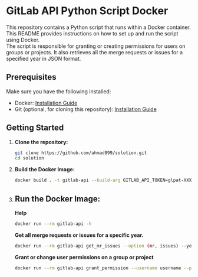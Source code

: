 # GitLab API Python Script Docker

This repository contains a Python script that runs within a Docker container. This README provides instructions on how to set up and run the script using Docker. <br />
The script is responsible for granting or creating permissions for users on groups or projects. It also retrieves all the merge requests or issues for a specified year in JSON format.

## Prerequisites

Make sure you have the following installed:

- Docker: [Installation Guide](https://docs.docker.com/get-docker/)
- Git (optional, for cloning this repository): [Installation Guide](https://git-scm.com/book/en/v2/Getting-Started-Installing-Git)

## Getting Started

1. **Clone the repository:**

   ```bash
   git clone https://github.com/ahmad899/solution.git
   cd solution
   ```

2. **Build the Docker Image:**

   ```bash
   docker build . -t gitlab-api --build-arg GITLAB_API_TOKEN=glpat-XXXXXX --build-arg GITLAB_API_URL=https://gitlab.com/api/v4
   ```

3. ## Run the Docker Image:

   **Help**

   ```bash
   docker run --rm gitlab-api -h
   ```

   **Get all merge requests or issues for a specific year.**

   ```bash
   docker run --rm gitlab-api get_mr_issues --option (mr, issues) --year year
   ```

   **Grant or change user permissions on a group or project**

   ```bash
   docker run --rm gitlab-api grant_permission --username username --project-group (project or group) --role (Guest or Reporter or Developer or Maintainer or Owner)
   ```
